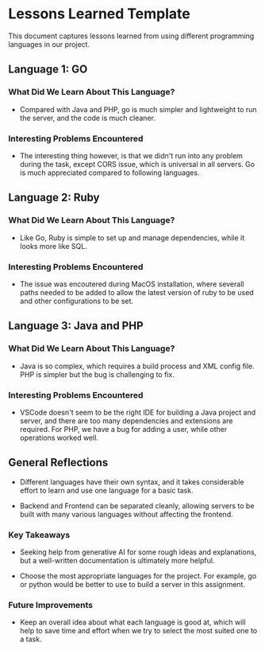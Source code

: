 # Lessons Learned Template

This document captures lessons learned from using different programming languages in our project.

## Language 1: GO

### What Did We Learn About This Language?

- Compared with Java and PHP, go is much simpler and lightweight to run the server, and the code is much cleaner.

### Interesting Problems Encountered

- The interesting thing however, is that we didn't run into any problem during the task, except CORS issue, which is universal in all servers. Go is much appreciated compared to following languages.

## Language 2: Ruby

### What Did We Learn About This Language?

- Like Go, Ruby is simple to set up and manage dependencies, while it looks more like SQL.

### Interesting Problems Encountered

- The issue was encoutered during MacOS installation, where severall paths needed to be added to allow the latest version of ruby to be used and other configurations to be set.

## Language 3: Java and PHP

### What Did We Learn About This Language?

- Java is so complex, which requires a build process and XML config file. PHP is simpler but the bug is challenging to fix.

### Interesting Problems Encountered

- VSCode doesn't seem to be the right IDE for building a Java project and server, and there are too many dependencies and extensions are required. For PHP, we have a bug for adding a user, while other operations worked well.

## General Reflections

- Different languages have their own syntax, and it takes considerable effort to learn and use one language for a basic task.

- Backend and Frontend can be separated cleanly, allowing servers to be built with many various languages without affecting the frontend.

### Key Takeaways

- Seeking help from generative AI for some rough ideas and explanations, but a well-written documentation is ultimately more helpful.

- Choose the most appropriate languages for the project. For example, go or python would be better to use to build a server in this assignment.

### Future Improvements

- Keep an overall idea about what each language is good at, which will help to save time and effort when we try to select the most suited one to a task.
